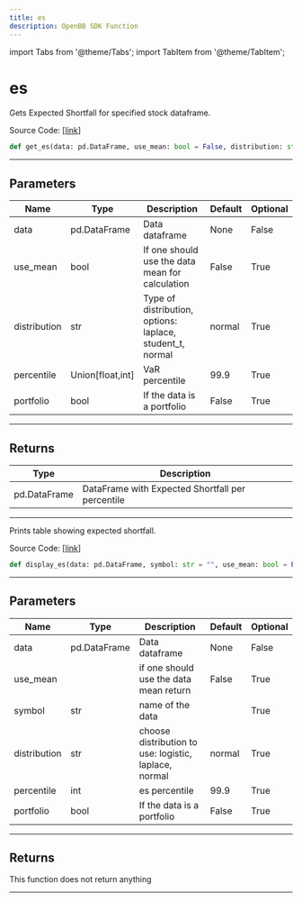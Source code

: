 ```yaml
---
title: es
description: OpenBB SDK Function
---
```


import Tabs from '@theme/Tabs';
import TabItem from '@theme/TabItem';

# es

<Tabs>
<TabItem value="model" label="Model" default>

Gets Expected Shortfall for specified stock dataframe.

Source Code: [[link](https://github.com/OpenBB-finance/OpenBBTerminal/tree/main/openbb_terminal/common/quantitative_analysis/qa_model.py#L355)]

```python
def get_es(data: pd.DataFrame, use_mean: bool = False, distribution: str = "normal", percentile: Union[float, int] = 99.9, portfolio: bool = False) -> pd.DataFrame
```
---
## Parameters

| Name | Type | Description | Default | Optional |
| ---- | ---- | ----------- | ------- | -------- |
| data | pd.DataFrame | Data dataframe | None | False |
| use_mean | bool | If one should use the data mean for calculation | False | True |
| distribution | str | Type of distribution, options: laplace, student_t, normal | normal | True |
| percentile | Union[float,int] | VaR percentile | 99.9 | True |
| portfolio | bool | If the data is a portfolio | False | True |

---
## Returns

| Type | Description |
| ---- | ----------- |
| pd.DataFrame | DataFrame with Expected Shortfall per percentile |

---


</TabItem>
<TabItem value="view" label="View">

Prints table showing expected shortfall.

Source Code: [[link](https://github.com/OpenBB-finance/OpenBBTerminal/tree/main/openbb_terminal/common/quantitative_analysis/qa_view.py#L1066)]

```python
def display_es(data: pd.DataFrame, symbol: str = "", use_mean: bool = False, distribution: str = "normal", percentile: float = 99.9, portfolio: bool = False) -> None
```
---
## Parameters

| Name | Type | Description | Default | Optional |
| ---- | ---- | ----------- | ------- | -------- |
| data | pd.DataFrame | Data dataframe | None | False |
| use_mean |  | if one should use the data mean return | False | True |
| symbol | str | name of the data |  | True |
| distribution | str | choose distribution to use: logistic, laplace, normal | normal | True |
| percentile | int | es percentile | 99.9 | True |
| portfolio | bool | If the data is a portfolio | False | True |

---
## Returns

This function does not return anything

---


</TabItem>
</Tabs>
